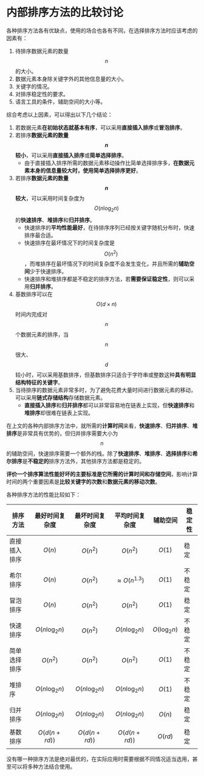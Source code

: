 # 内部排序方法的比较讨论

各种排序方法各有优缺点，使用的场合也各有不同，在选择排序方法时应该考虑的因素有：

1. 待排序数据元素的数量 $$n$$ 的大小。
2. 数据元素本身除关键字外的其他信息量的大小。
3. 关键字的情况。
4. 对排序稳定性的要求。
5. 语言工具的条件，辅助空间的大小等。

综合考虑以上因素，可以得出以下几个结论：

1. 若数据元素**在初始状态就基本有序**，可以采用**直接插入排序**或**冒泡排序**。
2. 若排序**数据元素的数量 $$n$$ 较小**，可以采用**直接插入排序**或**简单选择排序**。
   - 由于直接插入排序所需的数据元素移动操作比简单选择排序多，**在数据元素本身的信息量较大时，使用简单选择排序更好**。
3. 若排序**数据元素的数量 $$n$$ 较大**，可以采用时间复杂度为 $$O(n{\log}_{2}n)$$ 的**快速排序**、**堆排序**和**归并排序**。
   - 快速排序的**平均性能最好**，在待排序序列已经按关键字随机分布时，快速排序最合适。
   - 快速排序在最坏情况下的时间复杂度是 $$O(n^2)$$，而堆排序在最坏情况下的时间复杂度不会发生变化，并且所需的**辅助空间**少于快速排序。
   - 快速排序和堆排序都是不稳定的排序方法，若**需要保证稳定性**，则可以采用**归并排序**。
4. 基数排序可以在 $$O(d{\times}n)$$ 时间内完成对 $$n$$ 个数据元素的排序，当 $$n$$ 很大、$$d$$ 较小时，可以采用基数排序，但基数排序只适合于字符串或整数这种**具有明显结构特征的关键字**。
5. 当待排序的数据元素非常多时，为了避免花费大量时间进行数据元素的移动，可以采用**链式存储结构**存储数据元素。
   - **直接插入排序**和**归并排序**都可以非常容易地在链表上实现，但**快速排序**和**堆排序**却很难在链表上实现。

在上文的各种内部排序方法中，就所需的**计算时间**来看，**快速排序**、**归并排序**、**堆排序**是非常具有优势的，但归并排序需要大小为 $$n$$ 的辅助空间，快速排序需要一个额外的栈。除了**快速排序**、**堆排序**、**选择排序**和**希尔排序**是**不稳定的**排序方法外，其他排序方法都是稳定的。

**评价一个排序算法性能好坏的主要标准是它所需的计算时间和存储空间**，影响计算时间的两个重要因素是**比较关键字的次数**和**数据元素的移动次数**。

各种排序方法的性能比较如下：

| 排序方法     | 最好时间复杂度      | 最坏时间复杂度      | 平均时间复杂度          | 辅助空间           | 稳定性 |
| ------------ | ------------------- | ------------------- | ----------------------- | ------------------ | ------ |
| 直接插入排序 | $$O(n)$$            | $$O(n^2)$$          | $$O(n^2)$$              | $$O(1)$$           | 稳定   |
| 希尔排序     | $$O(n)$$            | $$O(n^2)$$          | $${\approx}O(n^{1.3})$$ | $$O(1)$$           | 不稳定 |
| 冒泡排序     | $$O(n)$$            | $$O(n^2)$$          | $$O(n^2)$$              | $$O(1)$$           | 稳定   |
| 快速排序     | $$O(n{\log}_{2}n)$$ | $$O(n^2)$$          | $$O(n{\log}_{2}n)$$     | $$O({\log}_{2}n)$$ | 不稳定 |
| 简单选择排序 | $$O(n^2)$$          | $$O(n^2)$$          | $$O(n^2)$$              | $$O(1)$$           | 不稳定 |
| 堆排序       | $$O(n{\log}_{2}n)$$ | $$O(n{\log}_{2}n)$$ | $$O(n{\log}_{2}n)$$     | $$O(1)$$           | 不稳定 |
| 归并排序     | $$O(n{\log}_{2}n)$$ | $$O(n{\log}_{2}n)$$ | $$O(n{\log}_{2}n)$$     | $$O(n)$$           | 稳定   |
| 基数排序     | $$O(d(n+rd))$$      | $$O(d(n+rd))$$      | $$O(d(n+rd))$$          | $$O(rd)$$          | 稳定   |

没有哪一种排序方法是绝对最优的，在实际应用时需要根据不同情况适当选用，甚至可以将多种方法结合使用。

